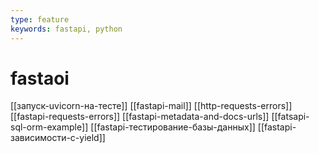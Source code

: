 ```yaml
---
type: feature
keywords: fastapi, python
---
```

# fastaoi

[[запуск-uvicorn-на-тесте]]
[[fastapi-mail]]
[[http-requests-errors]]
[[fastapi-requests-errors]]
[[fastapi-metadata-and-docs-urls]]
[[fatsapi-sql-orm-example]]
[[fastapi-тестирование-базы-данных]]
[[fastapi-зависимости-с-yield]]
